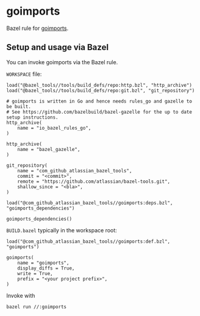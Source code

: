# goimports

Bazel rule for [goimports](https://godoc.org/golang.org/x/tools/cmd/goimports).

## Setup and usage via Bazel

You can invoke goimports via the Bazel rule.

`WORKSPACE` file:
```bzl
load("@bazel_tools//tools/build_defs/repo:http.bzl", "http_archive")
load("@bazel_tools//tools/build_defs/repo:git.bzl", "git_repository")

# goimports is written in Go and hence needs rules_go and gazelle to be built.
# See https://github.com/bazelbuild/bazel-gazelle for the up to date setup instructions.
http_archive(
    name = "io_bazel_rules_go",
)

http_archive(
    name = "bazel_gazelle",
)

git_repository(
    name = "com_github_atlassian_bazel_tools",
    commit = "<commit>",
    remote = "https://github.com/atlassian/bazel-tools.git",
    shallow_since = "<bla>",
)

load("@com_github_atlassian_bazel_tools//goimports:deps.bzl", "goimports_dependencies")

goimports_dependencies()
```

`BUILD.bazel` typically in the workspace root:
```bzl
load("@com_github_atlassian_bazel_tools//goimports:def.bzl", "goimports")

goimports(
    name = "goimports",
    display_diffs = True,
    write = True,
    prefix = "<your project prefix>",
)
```
Invoke with
```bash
bazel run //:goimports
```
